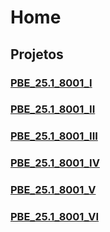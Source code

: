# Home

## Projetos

### [PBE_25.1_8001_I](https://github.com/Projetos-de-Extensao/PBE_25.1_8001_I)

### [PBE_25.1_8001_II](https://github.com/Projetos-de-Extensao/PBE_25.1_8001_II_Simblissima)

### [PBE_25.1_8001_III](https://github.com/Projetos-de-Extensao/PBE_25.1_8001_III)

### [PBE_25.1_8001_IV](https://github.com/Projetos-de-Extensao/PBE_25.1_8001_IV)

### [PBE_25.1_8001_V](https://github.com/Projetos-de-Extensao/PBE_25.1_8001_V)

### [PBE_25.1_8001_VI](https://github.com/Projetos-de-Extensao/PBE_25.1_8001_VI)

